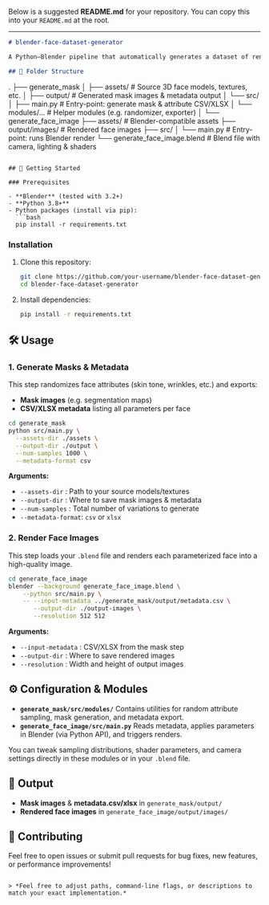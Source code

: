 Below is a suggested **README.md** for your repository. You can copy this into your `README.md` at the root.

---

```markdown
# blender-face-dataset-generator

A Python–Blender pipeline that automatically generates a dataset of rendered 3D face images with diverse variations (skin tone, wrinkles, makeup, hair color, etc.) and compiles corresponding attribute metadata (CSV/XLSX).

## 📁 Folder Structure
```

.
├── generate_mask
│ ├── assets/ # Source 3D face models, textures, etc.
│ ├── output/ # Generated mask images & metadata output
│ └── src/
│ ├── main.py # Entry-point: generate mask & attribute CSV/XLSX
│ └── modules/… # Helper modules (e.g. randomizer, exporter)
│
└── generate_face_image
├── assets/ # Blender-compatible assets
├── output/images/ # Rendered face images
├── src/
│ └── main.py # Entry-point: runs Blender render
└── generate_face_image.blend # Blend file with camera, lighting & shaders

````

## 🚀 Getting Started

### Prerequisites

- **Blender** (tested with 3.2+)
- **Python 3.8+**
- Python packages (install via pip):
  ```bash
  pip install -r requirements.txt
````

### Installation

1. Clone this repository:

   ```bash
   git clone https://github.com/your-username/blender-face-dataset-generator.git
   cd blender-face-dataset-generator
   ```

2. Install dependencies:

   ```bash
   pip install -r requirements.txt
   ```

## 🛠️ Usage

### 1. Generate Masks & Metadata

This step randomizes face attributes (skin tone, wrinkles, etc.) and exports:

- **Mask images** (e.g. segmentation maps)
- **CSV/XLSX metadata** listing all parameters per face

```bash
cd generate_mask
python src/main.py \
  --assets-dir ./assets \
  --output-dir ./output \
  --num-samples 1000 \
  --metadata-format csv
```

**Arguments:**

- `--assets-dir` : Path to your source models/textures
- `--output-dir` : Where to save mask images & metadata
- `--num-samples` : Total number of variations to generate
- `--metadata-format`: `csv` or `xlsx`

### 2. Render Face Images

This step loads your `.blend` file and renders each parameterized face into a high-quality image.

```bash
cd generate_face_image
blender --background generate_face_image.blend \
    --python src/main.py \
    -- --input-metadata ../generate_mask/output/metadata.csv \
       --output-dir ./output-images \
       --resolution 512 512
```

**Arguments:**

- `--input-metadata` : CSV/XLSX from the mask step
- `--output-dir` : Where to save rendered images
- `--resolution` : Width and height of output images

## ⚙️ Configuration & Modules

- **`generate_mask/src/modules/`**
  Contains utilities for random attribute sampling, mask generation, and metadata export.
- **`generate_face_image/src/main.py`**
  Reads metadata, applies parameters in Blender (via Python API), and triggers renders.

You can tweak sampling distributions, shader parameters, and camera settings directly in these modules or in your `.blend` file.

## 📝 Output

- **Mask images** & **metadata.csv/xlsx** in `generate_mask/output/`
- **Rendered face images** in `generate_face_image/output/images/`

## 🙏 Contributing

Feel free to open issues or submit pull requests for bug fixes, new features, or performance improvements!

```

> *Feel free to adjust paths, command-line flags, or descriptions to match your exact implementation.*
```
